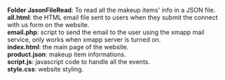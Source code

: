 **Folder JasonFileRead**: To read all the makeup items' info in a JSON file.<br>
**all.html**: the HTML email file sent to users when they submit the connect with us form on the website.<br>
**email.php**: script to send the email to the user using the xmapp mail service, only works when xmapp server is turned on. <br>
**index.html**: the main page of the website.<br>
**product.json**: makeup item informations.<br>
**script.js**: javascript code to handle all the events.<br>
**style.css**: website styling.<br>
